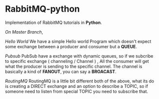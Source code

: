 # RabbitMQ-python

Implementation of RabbitMQ tutorials in **Python**.

*On Master Branch*, 

*Hello World*
We have a simple Hello world Program which doesn't expect some exchange between a producer and consumer but a **QUEUE**. 

*Pubsub*
PubSub have a exchange with dynamic queues, so if we subcribe to specific exchange ( channeling / Channel ) , All the consumer will get what the producer is sending to the specific channel. The channel is basically a kind of **FANOUT**, you can say a **BROACAST**.

*RoutingMQ*
RoutingMQ is a little bit different both of the above, what its do is creating a DIRECT exchange and an option to describe a TOPIC, so if someone need to listen from special TOPIC you need to subscribe that.
